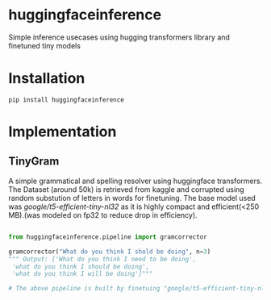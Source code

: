 # huggingfaceinference
Simple inference usecases using hugging transformers library and finetuned tiny models

# Installation
```pip install huggingfaceinference```

# Implementation

## TinyGram

A simple grammatical and spelling resolver using huggingface transformers. The Dataset (around 50k) is retrieved from kaggle and corrupted using random substution of letters in words for finetuning. The base model used was _google/t5-efficient-tiny-nl32_ as it is highly compact and efficient(<250 MB).(was modeled on fp32 to reduce drop in efficiency). 
```python

from huggingfaceinference.pipeline import gramcorrector

gramcorrector("What do you think I shold be doing", n=3)
""" Output: ['What do you think I need to be doing',
 'what do you think I should be doing',
 'what do you think I will be doing']"""

# The above pipeline is built by finetuing "google/t5-efficient-tiny-nl32" model on sentences which are corrupted by random noising.
```
